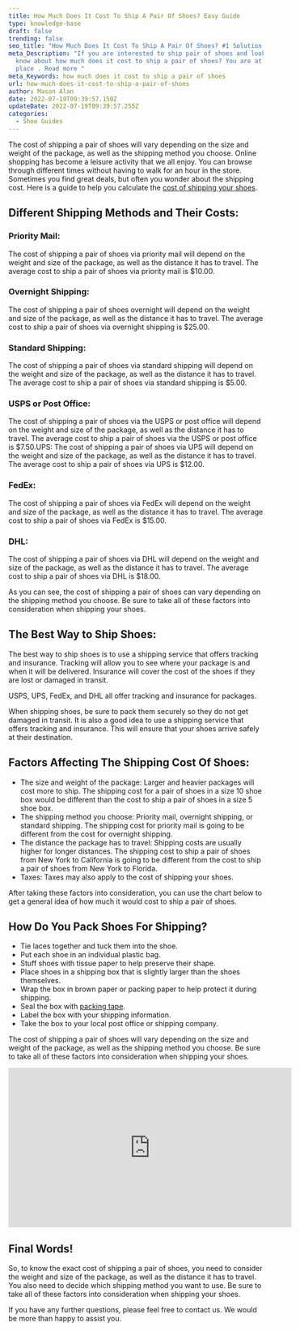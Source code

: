 ```yaml
---
title: How Much Does It Cost To Ship A Pair Of Shoes? Easy Guide
type: knowledge-base
draft: false
trending: false
seo_title: "How Much Does It Cost To Ship A Pair Of Shoes? #1 Solution 2022"
meta_Description: "If you are interested to ship pair of shoes and looking to
  know about how much does it cost to ship a pair of shoes? You are at ultimate
  place . Read more "
meta_Keywords: how much does it cost to ship a pair of shoes
url: how-much-does-it-cost-to-ship-a-pair-of-shoes
author: Mason Alan
date: 2022-07-19T09:39:57.150Z
updateDate: 2022-07-19T09:39:57.255Z
categories:
  - Shoe Guides
---
```

The cost of shipping a pair of shoes will vary depending on the size and weight of the package, as well as the shipping method you choose. Online shopping has become a leisure activity that we all enjoy. You can browse through different times without having to walk for an hour in the store. Sometimes you find great deals, but often you wonder about the shipping cost. Here is a guide to help you calculate the [cost of shipping your shoes](https://shoesspy.com/how-much-does-it-cost-to-ship-a-pair-of-shoes/).

## Different Shipping Methods and Their Costs:

### Priority Mail:

The cost of shipping a pair of shoes via priority mail will depend on the weight and size of the package, as well as the distance it has to travel. The average cost to ship a pair of shoes via priority mail is $10.00.

### Overnight Shipping:

The cost of shipping a pair of shoes overnight will depend on the weight and size of the package, as well as the distance it has to travel. The average cost to ship a pair of shoes via overnight shipping is $25.00.

### Standard Shipping:

The cost of shipping a pair of shoes via standard shipping will depend on the weight and size of the package, as well as the distance it has to travel. The average cost to ship a pair of shoes via standard shipping is $5.00.

### USPS or Post Office:

The cost of shipping a pair of shoes via the USPS or post office will depend on the weight and size of the package, as well as the distance it has to travel. The average cost to ship a pair of shoes via the USPS or post office is $7.50.UPS: The cost of shipping a pair of shoes via UPS will depend on the weight and size of the package, as well as the distance it has to travel. The average cost to ship a pair of shoes via UPS is $12.00.

### FedEx:

The cost of shipping a pair of shoes via FedEx will depend on the weight and size of the package, as well as the distance it has to travel. The average cost to ship a pair of shoes via FedEx is $15.00.

### DHL:

The cost of shipping a pair of shoes via DHL will depend on the weight and size of the package, as well as the distance it has to travel. The average cost to ship a pair of shoes via DHL is $18.00.

As you can see, the cost of shipping a pair of shoes can vary depending on the shipping method you choose. Be sure to take all of these factors into consideration when shipping your shoes.

## The Best Way to Ship Shoes:

The best way to ship shoes is to use a shipping service that offers tracking and insurance. Tracking will allow you to see where your package is and when it will be delivered. Insurance will cover the cost of the shoes if they are lost or damaged in transit.

USPS, UPS, FedEx, and DHL all offer tracking and insurance for packages.

When shipping shoes, be sure to pack them securely so they do not get damaged in transit. It is also a good idea to use a shipping service that offers tracking and insurance. This will ensure that your shoes arrive safely at their destination.

## Factors Affecting The Shipping Cost Of Shoes:

* The size and weight of the package: Larger and heavier packages will cost more to ship. The shipping cost for a pair of shoes in a size 10 shoe box would be different than the cost to ship a pair of shoes in a size 5 shoe box.
* The shipping method you choose: Priority mail, overnight shipping, or standard shipping. The shipping cost for priority mail is going to be different from the cost for overnight shipping.
* The distance the package has to travel: Shipping costs are usually higher for longer distances. The shipping cost to ship a pair of shoes from New York to California is going to be different from the cost to ship a pair of shoes from New York to Florida.
* Taxes: Taxes may also apply to the cost of shipping your shoes.

After taking these factors into consideration, you can use the chart below to get a general idea of how much it would cost to ship a pair of shoes.

## How Do You Pack Shoes For Shipping?

* Tie laces together and tuck them into the shoe.
* Put each shoe in an individual plastic bag.
* Stuff shoes with tissue paper to help preserve their shape.
* Place shoes in a shipping box that is slightly larger than the shoes themselves.
* Wrap the box in brown paper or packing paper to help protect it during shipping.
* Seal the box with <a href="https://medium.com/@mspackaginguk/different-types-of-packaging-tape-their-benefits-c14860f7f3ac" target="_blank" rel = "nofollow" rel="noopener">packing tape</a>.
* Label the box with your shipping information.
* Take the box to your local post office or shipping company.

The cost of shipping a pair of shoes will vary depending on the size and weight of the package, as well as the shipping method you choose. Be sure to take all of these factors into consideration when shipping your shoes.

<iframe width="560" height="315" src="https://www.youtube.com/embed/Y5G6BuzR4TI" title="YouTube video player" frameborder="0" allow="accelerometer; autoplay; clipboard-write; encrypted-media; gyroscope; picture-in-picture" allowfullscreen></iframe>

## Final Words!

So, to know the exact cost of shipping a pair of shoes, you need to consider the weight and size of the package, as well as the distance it has to travel. You also need to decide which shipping method you want to use. Be sure to take all of these factors into consideration when shipping your shoes.

If you have any further questions, please feel free to contact us. We would be more than happy to assist you.